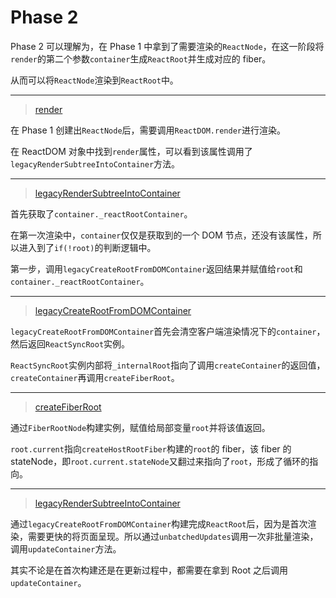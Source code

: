 # Phase 2

Phase 2 可以理解为，在 Phase 1 中拿到了需要渲染的`ReactNode`，在这一阶段将`render`的第二个参数`container`生成`ReactRoot`并生成对应的 fiber。

从而可以将`ReactNode`渲染到`ReactRoot`中。

---

> [render](../ReactDOM.md#render)

在 Phase 1 创建出`ReactNode`后，需要调用`ReactDOM.render`进行渲染。

在 ReactDOM 对象中找到`render`属性，可以看到该属性调用了`legacyRenderSubtreeIntoContainer`方法。

---

> [legacyRenderSubtreeIntoContainer](../ReactDOM.md#legacyRenderSubtreeIntoContainer)

首先获取了`container._reactRootContainer`。

在第一次渲染中，`container`仅仅是获取到的一个 DOM 节点，还没有该属性，所以进入到了`if(!root)`的判断逻辑中。

第一步，调用`legacyCreateRootFromDOMContainer`返回结果并赋值给`root`和`container._reactRootContainer`。

---

> [legacyCreateRootFromDOMContainer](../ReactDOM.md)

`legacyCreateRootFromDOMContainer`首先会清空客户端渲染情况下的`container`，然后返回`ReactSyncRoot`实例。

`ReactSyncRoot`实例内部将`_internalRoot`指向了调用`createContainer`的返回值，`createContainer`再调用`createFiberRoot`。

---

> [createFiberRoot](../ReactFiberRoot.md)

通过`FiberRootNode`构建实例，赋值给局部变量`root`并将该值返回。

`root.current`指向`createHostRootFiber`构建的`root`的 fiber，该 fiber 的 stateNode，即`root.current.stateNode`又翻过来指向了`root`，形成了循环的指向。

---

> [legacyRenderSubtreeIntoContainer](../ReactDOM.md#legacyRenderSubtreeIntoContainer)

通过`legacyCreateRootFromDOMContainer`构建完成`ReactRoot`后，因为是首次渲染，需要更快的将页面呈现。所以通过`unbatchedUpdates`调用一次非批量渲染，调用`updateContainer`方法。

其实不论是在首次构建还是在更新过程中，都需要在拿到 Root 之后调用`updateContainer`。
